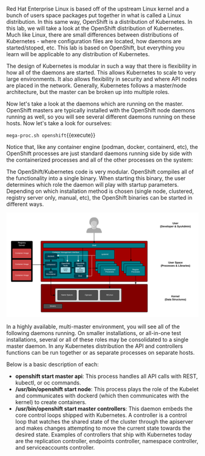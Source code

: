 Red Hat Enterprise Linux is based off of the upstream Linux kernel and a bunch of users space packages put together in what is called a Linux distribution. In this same way, OpenShift is a distribution of Kubernetes. In this lab, we will take a look at the OpenShift distribution of Kubernetes. Much like Linux, there are small differences between distributions of Kubernetes - where configuration files are located, how daemons are started/stoped, etc. This lab is based on OpenShift, but everything you learn will be applicable to any distribution of Kubernetes.

The design of Kubernetes is modular in such a way that there is flexibility in how all of the daemons are started. This allows Kubernetes to scale to very large environments. It also allows flexibility in security and where API nodes are placed in the network. Generally, Kubernetes follows a master/node architecture, but the master can be broken up into multiple roles.

Now let's take a look at the daemons which are running on the master. OpenShift masters are typically installed with the OpenShift node daemons running as well, so you will see several different daemons running on these hosts. Now let's take a look for ourselves:

``mega-proc.sh openshift``{{execute}}

Notice that, like any container engine (podman, docker, containerd, etc), the OpenShift processes are just standard daemons running side by side with the containerized processes and all of the other processes on the system:

The OpenShift/Kubernetes code is very modular. OpenShift compiles all of the functionality into a single binary. When starting this binary, the user determines which role the daemon will play with startup parameters. Depending on which installation method is chosen (single node, clustered, registry server only, manual, etc), the OpenShift binaries can be started in different ways.

![Container Libraries](../../assets/subsystems/container-internals-lab-1/04-multi-host-toolchain.png)

In a highly available, multi-master environment, you will see all of the following daemons running. On smaller installations, or all-in-one test installations, several or all of these roles may be consolidated to a single master daemon. In any Kubernetes distribution the API and controllers functions can be run together or as separate processes on separate hosts.

Below is a basic description of each:

- **openshift start master api**: This process handles all API calls with REST, kubectl, or oc commands.
- **/usr/bin/openshift start node**: This process plays the role of the Kubelet and communicates with dockerd (which then communicates with the kernel) to create containers.
- **/usr/bin/openshift start master controllers**: This daemon embeds the core control loops shipped with Kubernetes. A controller is a control loop that watches the shared state of the cluster through the apiserver and makes changes attempting to move the current state towards the desired state. Examples of controllers that ship with Kubernetes today are the replication controller, endpoints controller, namespace controller, and serviceaccounts controller.
